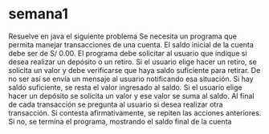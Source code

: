# semana1
Resuelve en java el siguiente problema
Se necesita un programa que permita manejar transacciones de una cuenta. El saldo inicial de la cuenta debe ser de S/ 0.00.  El programa debe solicitar al usuario que indique si desea realizar un depósito o un retiro.
Si el usuario elige hacer un retiro, se solicita un valor y debe verificarse que haya saldo suficiente para retirar. De no ser así se envía un mensaje al usuario notificando esa situación. Si hay saldo suficiente, se resta el valor ingresado al saldo.
Si el usuario elige hacer un depósito se solicita un valor y ese valor se suma al saldo.
Al final de cada transacción se pregunta al usuario si desea realizar otra transacción. Si contesta afirmativamente, se repiten las acciones anteriores. Si no, se termina el programa, mostrando el saldo final de la cuenta
